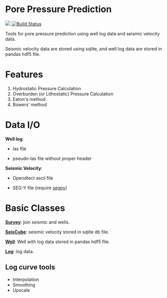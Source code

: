 # Pore Pressure Prediction

![](https://img.shields.io/badge/status-alpha-green.svg)
[![Build Status](https://travis-ci.org/whimian/PorePressurePrediction.svg?branch=master)](https://travis-ci.org/whimian/PorePressurePrediction)

Tools for pore pressure prediction using well log data and seismic velocity data.

Seismic velocity data are stored using sqlite, and well log data are stored in pandas hdf5 file.

# Features

1. Hydrostatic Pressure Calculation
2. Overburden (or Lithostatic) Pressure Calculation
3. Eaton's method
4. Bowers' method

# Data I/O

**Well log**:

- las file

- pseudo-las file without proper header

**Seismic Velocity**:

- Opendtect ascii file

- SEG-Y file (require [segpy](https://github.com/sixty-north/segpy))

# Basic Classes

[**Survey**](porepressureprediction/basic/survey.py): join seismic and wells.

[**SeisCube**](porepressureprediction/basic/seiSQL.py): seismic velocity stored in sqlite db file.

[**Well**](porepressureprediction/basic/well.py): Well with log data stored in pandas hdf5 file.

[**Log**](porepressureprediction/basic/well_log.py): log data.

## Log curve tools

- Interpolation
- Smoothing
- Upscale
